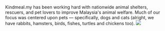 Kindmeal.my has been working hard with nationwide animal shelters, rescuers, and pet lovers to improve Malaysia's animal welfare. Much of our focus was centered upon pets — specifically, dogs and cats (alright, we have rabbits, hamsters, birds, fishes, turtles and chickens too).
<img src="https://www.kindmeal.my/images/deal-feature-vignette.png"/>
